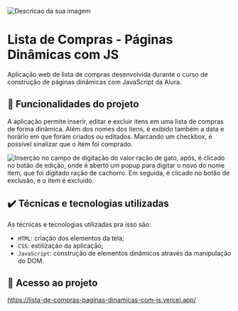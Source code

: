 
![Descricao da sua imagem](https://imgur.com/C8TfWXc.png)

# Lista de Compras - Páginas Dinâmicas com JS

Aplicação web de lista de compras desenvolvida durante o curso de construção de páginas dinâmicas com JavaScript da Alura.

## 🔨 Funcionalidades do projeto

A aplicação permite inserir, editar e excluir itens em uma lista de compras de forma dinâmica. Além dos nomes dos itens, é exibido também a data e horário em que foram criados ou editados. Marcando um checkbox, é possível sinalizar que o item foi comprado.

![Inserção no campo de digitação do valor ração de gato, após, é clicado no botão de edição, onde é aberto um popup para digitar o novo do nome item, que foi digitado ração de cachorro. Em seguida, é clicado no botão de exclusão, e o item é excluído.](https://imgur.com/isPj7Xf.gif)

## ✔️ Técnicas e tecnologias utilizadas

As técnicas e tecnologias utilizadas pra isso são:

- `HTML`: criação dos elementos da tela;
- `CSS`: estilização da aplicação;
- `JavaScript`: construção de elementos dinâmicos através da manipulação do DOM.

## 📁 Acesso ao projeto

https://lista-de-compras-paginas-dinamicas-com-js.vercel.app/